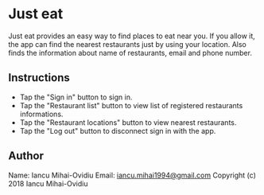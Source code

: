 Just eat
=====================

Just eat provides an easy way to find places to eat near you. 
If you allow it, the app can find the nearest restaurants just by using your location. Also finds the information about name of restaurants, email and phone number.

Instructions
------------
* Tap the "Sign in" button to sign in.
* Tap the "Restaurant list" button to view list of registered restaurants informations.
* Tap the "Restaurant locations" button to view nearest restaurants.
* Tap the "Log out" button to disconnect sign in with the app.

Author
-------
Name: Iancu Mihai-Ovidiu
Email: iancu.mihai1994@gmail.com
Copyright (c) 2018 Iancu Mihai-Ovidiu
